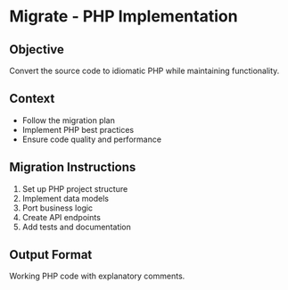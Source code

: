 # Migrate - PHP Implementation

## Objective
Convert the source code to idiomatic PHP while maintaining functionality.

## Context
- Follow the migration plan
- Implement PHP best practices
- Ensure code quality and performance

## Migration Instructions
1. Set up PHP project structure
2. Implement data models
3. Port business logic
4. Create API endpoints
5. Add tests and documentation

## Output Format
Working PHP code with explanatory comments.
